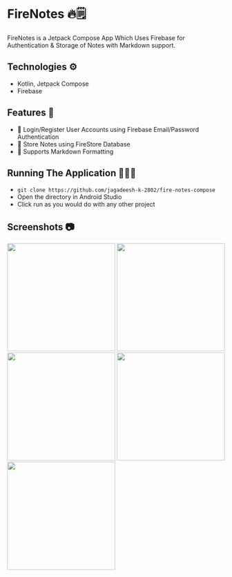# FireNotes 🔥🗒️

FireNotes is a Jetpack Compose App Which Uses Firebase for Authentication & Storage of Notes with Markdown support.

## Technologies ⚙️

- Kotlin, Jetpack Compose
- Firebase

## Features 📲

- 🔐 Login/Register User Accounts using Firebase Email/Password Authentication
- 💾 Store Notes using FireStore Database
- 📃 Supports Markdown Formatting

## Running The Application 🧑🏻‍💻
- `git clone https://github.com/jagadeesh-k-2802/fire-notes-compose`
- Open the directory in Android Studio
- Click run as you would do with any other project

## Screenshots 📷

<img src="https://github.com/jagadeesh-k-2802/fire-notes-compose/assets/63912668/4a9e5d34-cc06-4014-ab01-9920381abdd6" width="250" />
<img src="https://github.com/jagadeesh-k-2802/fire-notes-compose/assets/63912668/1dd79961-4c3f-4c12-9963-0497e7869247" width="250" />
<img src="https://github.com/jagadeesh-k-2802/fire-notes-compose/assets/63912668/ea839e54-7f89-4ef6-a864-64d993b20049" width="250" />
<img src="https://github.com/jagadeesh-k-2802/fire-notes-compose/assets/63912668/0c1f4a7d-6081-4e5c-a02f-3f24152195d6" width="250" />
<img src="https://github.com/jagadeesh-k-2802/fire-notes-compose/assets/63912668/6559b29c-742a-4ba0-bab6-dda9865e435a" width="250" />

